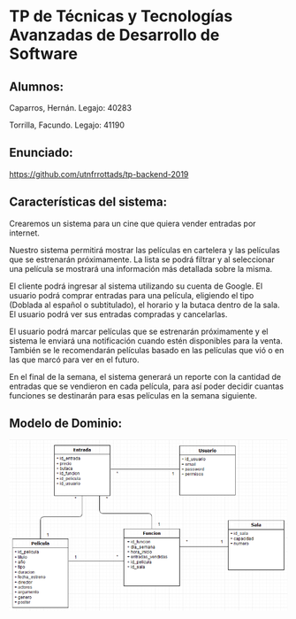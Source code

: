 # **TP de Técnicas y Tecnologías Avanzadas de Desarrollo de Software**

## Alumnos:
Caparros, Hernán. Legajo: 40283

Torrilla, Facundo. Legajo: 41190

## Enunciado: 

https://github.com/utnfrrottads/tp-backend-2019

## Características del sistema:

Crearemos un sistema para un cine que quiera vender entradas por internet.

Nuestro sistema permitirá mostrar las películas en cartelera y las películas que se estrenarán próximamente. La lista se podrá filtrar y al seleccionar una película se mostrará una información más detallada sobre la misma.

El cliente podrá ingresar al sistema utilizando su cuenta de Google. El usuario podrá comprar entradas para una película, eligiendo el tipo (Doblada al español o subtitulado), el horario y la butaca dentro de la sala. El usuario podrá ver sus entradas compradas y cancelarlas.

El usuario podrá marcar películas que se estrenarán próximamente y el sistema le enviará una notificación cuando estén disponibles para la venta. También se le recomendarán películas basado en las películas que vió o en las que marcó para ver en el futuro.

En el final de la semana, el sistema generará un reporte con la cantidad de entradas que se vendieron en cada película, para así poder decidir cuantas funciones se destinarán para esas películas en la semana siguiente. 


## Modelo de Dominio:

![](https://raw.githubusercontent.com/facindito/TTADS-TP-2019/master/Modelo%20de%20Dominio/modelo_dominio.PNG)
